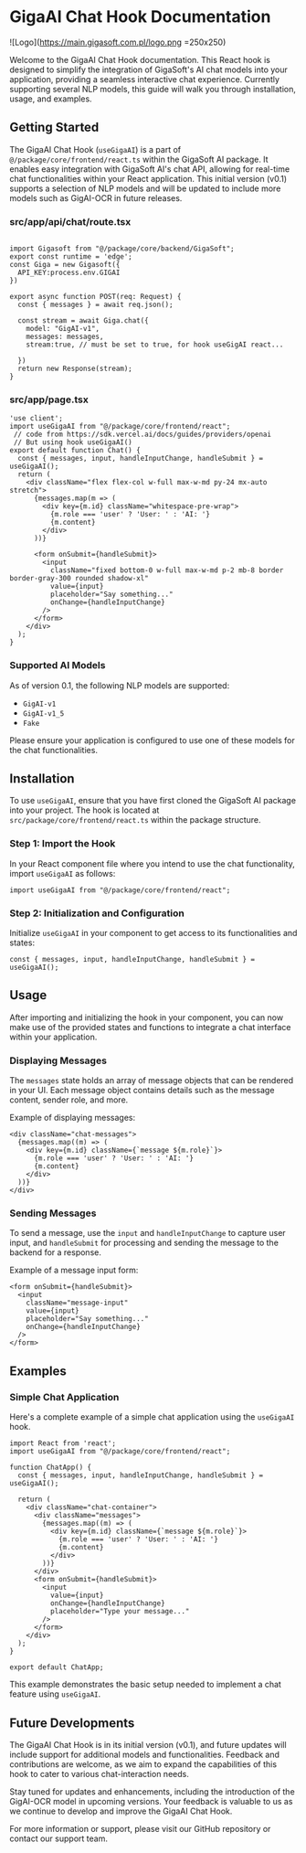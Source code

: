 # GigaAI Chat Hook Documentation

![Logo](https://main.gigasoft.com.pl/logo.png =250x250)

Welcome to the GigaAI Chat Hook documentation. This React hook is designed to simplify the integration of GigaSoft's AI chat models into your application, providing a seamless interactive chat experience. Currently supporting several NLP models, this guide will walk you through installation, usage, and examples.

## Getting Started

The GigaAI Chat Hook (`useGigaAI`) is a part of `@/package/core/frontend/react.ts` within the GigaSoft AI package. It enables easy integration with GigaSoft AI's chat API, allowing for real-time chat functionalities within your React application. This initial version (v0.1) supports a selection of NLP models and will be updated to include more models such as GigAI-OCR in future releases.


### src/app/api/chat/route.tsx
```tsx

import Gigasoft from "@/package/core/backend/GigaSoft";
export const runtime = 'edge';
const Giga = new Gigasoft({
  API_KEY:process.env.GIGAI
})

export async function POST(req: Request) {
  const { messages } = await req.json();
  
  const stream = await Giga.chat({
    model: "GigAI-v1",
    messages: messages,
    stream:true, // must be set to true, for hook useGigAI react...
    
  })
  return new Response(stream);
}
```

### src/app/page.tsx
```tsx
'use client';
import useGigaAI from "@/package/core/frontend/react";
 // code from https://sdk.vercel.ai/docs/guides/providers/openai
 // But using hook useGigaAI()
export default function Chat() {
  const { messages, input, handleInputChange, handleSubmit } = useGigaAI();
  return (
    <div className="flex flex-col w-full max-w-md py-24 mx-auto stretch">
      {messages.map(m => (
        <div key={m.id} className="whitespace-pre-wrap">
          {m.role === 'user' ? 'User: ' : 'AI: '}
          {m.content}
        </div>
      ))}
 
      <form onSubmit={handleSubmit}>
        <input
          className="fixed bottom-0 w-full max-w-md p-2 mb-8 border border-gray-300 rounded shadow-xl"
          value={input}
          placeholder="Say something..."
          onChange={handleInputChange}
        />
      </form>
    </div>
  );
}
```




### Supported AI Models

As of version 0.1, the following NLP models are supported:

- `GigAI-v1`
- `GigAI-v1_5`
- `Fake`

Please ensure your application is configured to use one of these models for the chat functionalities.

## Installation

To use `useGigaAI`, ensure that you have first cloned the GigaSoft AI package into your project. The hook is located at `src/package/core/frontend/react.ts` within the package structure.

### Step 1: Import the Hook

In your React component file where you intend to use the chat functionality, import `useGigaAI` as follows:

```tsx
import useGigaAI from "@/package/core/frontend/react";
```

### Step 2: Initialization and Configuration

Initialize `useGigaAI` in your component to get access to its functionalities and states:

```tsx
const { messages, input, handleInputChange, handleSubmit } = useGigaAI();
```

## Usage

After importing and initializing the hook in your component, you can now make use of the provided states and functions to integrate a chat interface within your application.

### Displaying Messages

The `messages` state holds an array of message objects that can be rendered in your UI. Each message object contains details such as the message content, sender role, and more.

Example of displaying messages:

```tsx
<div className="chat-messages">
  {messages.map((m) => (
    <div key={m.id} className={`message ${m.role}`}>
      {m.role === 'user' ? 'User: ' : 'AI: '}
      {m.content}
    </div>
  ))}
</div>
```

### Sending Messages

To send a message, use the `input` and `handleInputChange` to capture user input, and `handleSubmit` for processing and sending the message to the backend for a response.

Example of a message input form:

```tsx
<form onSubmit={handleSubmit}>
  <input
    className="message-input"
    value={input}
    placeholder="Say something..."
    onChange={handleInputChange}
  />
</form>
```
## Examples

### Simple Chat Application

Here's a complete example of a simple chat application using the `useGigaAI` hook.

```tsx
import React from 'react';
import useGigaAI from "@/package/core/frontend/react";

function ChatApp() {
  const { messages, input, handleInputChange, handleSubmit } = useGigaAI();

  return (
    <div className="chat-container">
      <div className="messages">
        {messages.map((m) => (
          <div key={m.id} className={`message ${m.role}`}>
            {m.role === 'user' ? 'User: ' : 'AI: '}
            {m.content}
          </div>
        ))}
      </div>
      <form onSubmit={handleSubmit}>
        <input
          value={input}
          onChange={handleInputChange}
          placeholder="Type your message..."
        />
      </form>
    </div>
  );
}

export default ChatApp;
```

This example demonstrates the basic setup needed to implement a chat feature using `useGigaAI`.

## Future Developments

The GigaAI Chat Hook is in its initial version (v0.1), and future updates will include support for additional models and functionalities. Feedback and contributions are welcome, as we aim to expand the capabilities of this hook to cater to various chat-interaction needs.

Stay tuned for updates and enhancements, including the introduction of the GigAI-OCR model in upcoming versions. Your feedback is valuable to us as we continue to develop and improve the GigaAI Chat Hook.

For more information or support, please visit our GitHub repository or contact our support team.
